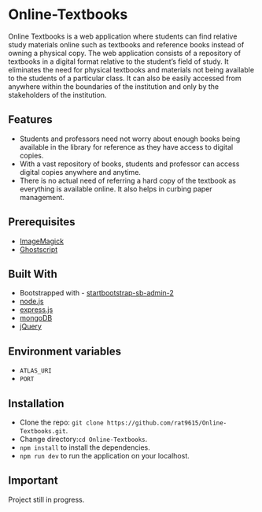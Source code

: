 # Online-Textbooks
Online Textbooks is a web application where students can find relative study materials online such as textbooks and reference books instead of owning a physical copy. The web application consists of a repository of textbooks in a digital format relative to the student’s field of study. It eliminates the need for physical textbooks and materials not being available to the students of a particular class. It can also be easily accessed from anywhere within the boundaries of the institution and only by the stakeholders of the institution.

## Features
- Students and professors need not worry about enough books being available in the library for reference as they have access to digital copies.
- With a vast repository of books, students and professor can access digital copies   anywhere and anytime.
- There is no actual need of referring a hard copy of the textbook as everything is available online. It also helps in curbing paper management.

## Prerequisites
- [ImageMagick](https://imagemagick.org/)
- [Ghostscript](https://www.ghostscript.com/)

## Built With
- Bootstrapped with - [startbootstrap-sb-admin-2](https://github.com/StartBootstrap/startbootstrap-sb-admin-2)
- [node.js](https://nodejs.org/en/)
- [express.js](https://expressjs.com/)
- [mongoDB](https://www.mongodb.com/)
- [jQuery](https://jquery.com/)

## Environment variables
- ```ATLAS_URI```
- ```PORT```
## Installation
- Clone the repo: ```git clone https://github.com/rat9615/Online-Textbooks.git```.
- Change directory:```cd Online-Textbooks```.
- ``` npm install ``` to install the dependencies.
- ``` npm run dev ``` to run the application on your localhost.
## Important 
Project still in progress.
